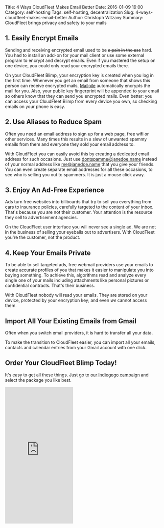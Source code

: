 Title: 4 Ways CloudFleet Makes Email Better
Date: 2016-01-09 19:00
Category: self-hosting
Tags: self-hosting, decentralization
Slug: 4-ways-cloudfleet-makes-email-better
Author: Christoph Witzany
Summary: CloudFleet brings privacy and safety to your mails


## 1. Easily Encrypt Emails

Sending and receiving encrypted email used to be <span style="text-decoration: line-through">a pain in the
ass</span> hard. You had to install an add-on for your mail client or
use some external program to encrypt and decrypt emails. Even if you mastered the
setup on one device, you could only read your encrypted emails there.

On your CloudFleet Blimp, your encryption key is created when you log in the
first time. Whenever you get an email from someone that shows this person can
receive encrypted mails, [Mailpile](https://mailpile.is) automatically encrypts
the mail for you. Also, your public key fingerprint will be appended to your
email so others know that they can send you encrypted mails. Even better: you
can access your CloudFleet Blimp from every device you own, so checking emails on
your phone is easy.


## 2. Use Aliases to Reduce Spam

Often you need an email address to sign up for a web page, free wifi or other
services. Many times this results in a slew of unwanted spammy emails from them
 and everyone they sold your email address to.

With CloudFleet you can easily avoid this by creating a dedicated email address
for such occasions. Just use dontspamme@janedoe.name instead of your normal
address like me@janedoe.name that you give your friends. You can even create
separate email addresses for all these occasions, to see who is selling you out to
spammers. It is just a mouse click away.

## 3. Enjoy An Ad-Free Experience

Ads turn free websites into billboards that try to sell you everything from
cars to insurance policies, carefully targeted to the content of your inbox.
That's because you are not their customer. Your attention is the resource they
sell to advertisement agencies.

On the CloudFleet user interface you will never see a single ad. We are not in
the business of selling your eyeballs out to advertisers. With CloudFleet you're
the customer, not the product.

## 4. Keep Your Emails Private

To be able to sell targeted ads, free webmail providers use your emails to
create accurate profiles of you that makes it easier to manipulate you into
buying something. To achieve this, algorithms read and analyze every single one
of your mails including attachments like personal pictures or confidential
contracts. That's their business.

With CloudFleet nobody will read your emails. They are stored on your device,
protected by your encryption key; and even *we* cannot access them.


## Import All Your Existing Emails from Gmail

Often when you switch email providers, it is hard to transfer all your data.

To make the transition to CloudFleet easier, you can import all your emails,
contacts and calendar entries from your Gmail account with one click.

## Order Your CloudFleet Blimp Today!

It's easy to get all these things. Just go to [our Indiegogo campaign](http://igg.me/at/cloudfleet/x/1671476)
and select the package you like best.

<iframe src="https://www.indiegogo.com/project/cloudfleet-your-private-encrypted-cloud-at-home/embedded/1671476" width="222px" height="445px" frameborder="0" scrolling="no"></iframe>
